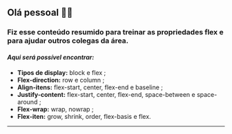 
## Olá pessoal 👦🏻

### Fiz esse conteúdo resumido para treinar as propriedades flex e para ajudar outros colegas da área.  

#### *Aqui será possível encontrar:*
- **Tipos de display:** block e flex ;
- **Flex-direction:** row e column ;
- **Align-itens:** flex-start, center, flex-end e baseline ;
- **Justify-content:** flex-start, center, flex-end, space-between e space-around ;
- **Flex-wrap:** wrap, nowrap ;
- **Flex-iten:** grow, shrink, order, flex-basis e flex. 


------------ 